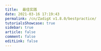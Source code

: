 ```yaml
---
title:  最佳实践
date: 2021-03-16 17:19:43
permalink: /cn/ZadigX v1.8.0/bestpractice/
tutorialsShowcase: true
sidebar: true
article: false 
comment: false
editLink: false
---
```


